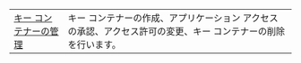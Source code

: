 |  |  |
|---------|---------|
| [キー コンテナーの管理][1] | キー コンテナーの作成、アプリケーション アクセスの承認、アクセス許可の変更、キー コンテナーの削除を行います。 |

[1]: https://azure.microsoft.com/resources/samples/key-vault-java-manage-key-vaults/
